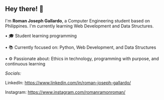 
## **Hey there!** 👋

I'm **Roman Joseph Gallardo**, a Computer Engineering student based on Philippines. I'm currently learning Web Development and Data Structures.

• 🎓 Student learning programming

• 📚 Currently focused on: Python, Web Development, and Data Structures

• ⚙️ Passionate about: Ethics in technology, programming with purpose, and continuous learning

*Socials:*

LinkedIn: https://www.linkedin.com/in/roman-joseph-gallardo/

Instagram: https://www.instagram.com/romanramonroman/
<!---
romanjosephgallardo/romanjosephgallardo is a ✨ special ✨ repository because its `README.md` (this file) appears on your GitHub profile.
You can click the Preview link to take a look at your changes.
--->
